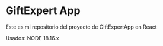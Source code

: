 # GiftExpert App

Este es mi repositorio del proyecto de GiftExpertApp en React

Usados: NODE 18.16.x